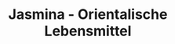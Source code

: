 ---
title: "Jasmina - Orientalische Lebensmittel"
url: /dresden/jasmina-orientalische-lebensmittel/
shop: Supermarkt
---